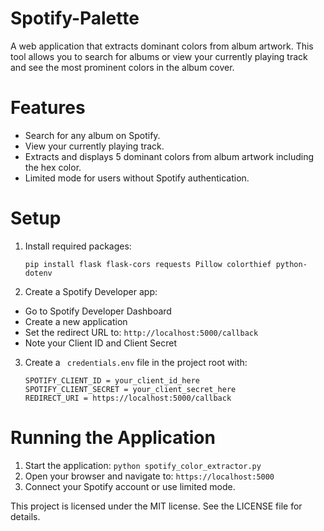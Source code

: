 # Spotify-Palette
A web application that extracts dominant colors from album artwork. This tool allows you to search for albums or view your currently playing track and see the most prominent colors in the album cover. 

# Features
- Search for any album on Spotify.
- View your currently playing track.
- Extracts and displays 5 dominant colors from album artwork including the hex color.
- Limited mode for users without Spotify authentication.

# Setup

1. Install required packages:
   ```
   pip install flask flask-cors requests Pillow colorthief python-dotenv
   ```
2. Create a Spotify Developer app:
- Go to Spotify Developer Dashboard
- Create a new application
- Set the redirect URL to: ``` http://localhost:5000/callback ```
- Note your Client ID and Client Secret

3. Create a ``` credentials.env``` file in the project root with:
   ```
   SPOTIFY_CLIENT_ID = your_client_id_here
   SPOTIFY_CLIENT_SECRET = your_client_secret_here
   REDIRECT_URI = https://localhost:5000/callback

  # Running the Application 

  1. Start the application:
     ``` python spotify_color_extractor.py  ```
  2. Open your browser and navigate to:
     ``` https://localhost:5000 ```
  3. Connect your Spotify account or use limited mode.

This project is licensed under the MIT license. See the LICENSE file for details. 
